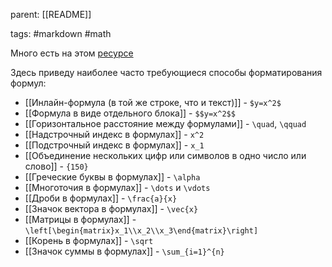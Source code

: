 parent: [[README]]

tags: #markdown #math

Много есть на этом [ресурсе](https://artofproblemsolving.com/wiki/index.php/LaTeX:Symbols)

Здесь приведу наиболее часто требующиеся способы форматирования формул:

- [[Инлайн-формула (в той же строке, что и текст)]] - `$y=x^2$`
- [[Формула в виде отдельного блока]] - `$$y=x^2$$`
- [[Горизонтальное расстояние между формулами]] - `\quad`, `\qquad`
- [[Надстрочный индекс в формулах]] - `x^2`
- [[Подстрочный индекс в формулах]] - `x_1`
- [[Объединение нескольких цифр или символов в одно число или слово]] - `{150}`
- [[Греческие буквы в формулах]] - `\alpha`
- [[Многоточия в формулах]] - `\dots` и `\vdots`
- [[Дроби в формулах]] - `\frac{a}{x}`
- [[Значок вектора в формулах]] - `\vec{x}`
- [[Матрицы в формулах]] - `\left[\begin{matrix}x_1\\x_2\\x_3\end{matrix}\right]`
- [[Корень в формулах]] - `\sqrt`
- [[Значок суммы в формулах]] - `\sum_{i=1}^{n}`